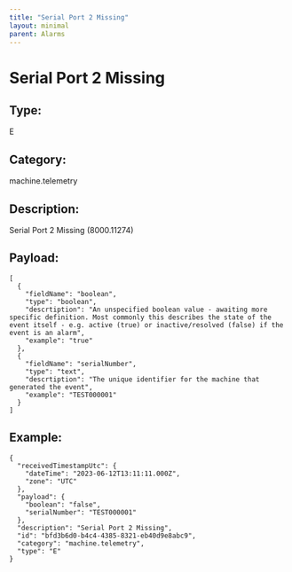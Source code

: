 ```yaml
---
title: "Serial Port 2 Missing"
layout: minimal
parent: Alarms
---
```


# Serial Port 2 Missing

## Type:

E

## Category:

machine.telemetry

## Description: 

Serial Port 2 Missing (8000.11274)

## Payload:

```
[
  {
    "fieldName": "boolean",
    "type": "boolean",
    "descrtiption": "An unspecified boolean value - awaiting more specific definition. Most commonly this describes the state of the event itself - e.g. active (true) or inactive/resolved (false) if the event is an alarm",
    "example": "true"
  },
  {
    "fieldName": "serialNumber",
    "type": "text",
    "descrtiption": "The unique identifier for the machine that generated the event",
    "example": "TEST000001"
  }
]
```

## Example:

```
{
  "receivedTimestampUtc": {
    "dateTime": "2023-06-12T13:11:11.000Z",
    "zone": "UTC"
  },
  "payload": {
    "boolean": "false",
    "serialNumber": "TEST000001"
  },
  "description": "Serial Port 2 Missing",
  "id": "bfd3b6d0-b4c4-4385-8321-eb40d9e8abc9",
  "category": "machine.telemetry",
  "type": "E"
}
```
